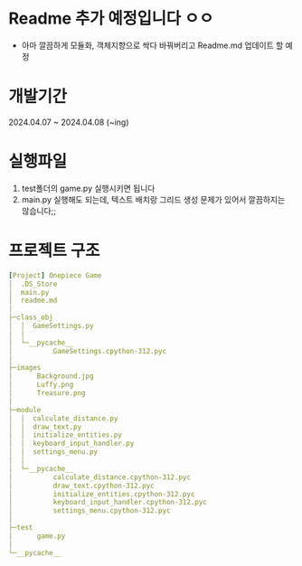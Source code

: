 # Readme 추가 예정입니다 ㅇㅇ
- 아마 깔끔하게 모듈화, 객체지향으로 싹다 바꿔버리고 Readme.md 업데이트 할 예정

# 개발기간
2024.04.07 ~ 2024.04.08 (~ing)

# 실행파일
1. test폴더의 game.py 실행시키면 됩니다
2. main.py 실행해도 되는데, 텍스트 배치랑 그리드 생성 문제가 있어서 깔끔하지는 않습니다;; 

# 프로젝트 구조
```yaml
[Project] Onepiece Game
│  .DS_Store
│  main.py
│  readme.md
│
├─class_obj
│  │  GameSettings.py
│  │
│  └─__pycache__
│          GameSettings.cpython-312.pyc
│
├─images
│      Background.jpg
│      Luffy.png
│      Treasure.png
│
├─module
│  │  calculate_distance.py
│  │  draw_text.py
│  │  initialize_entities.py
│  │  keyboard_input_handler.py
│  │  settings_menu.py
│  │
│  └─__pycache__
│          calculate_distance.cpython-312.pyc
│          draw_text.cpython-312.pyc
│          initialize_entities.cpython-312.pyc
│          keyboard_input_handler.cpython-312.pyc
│          settings_menu.cpython-312.pyc
│
├─test
│      game.py
│
└─__pycache__
```
